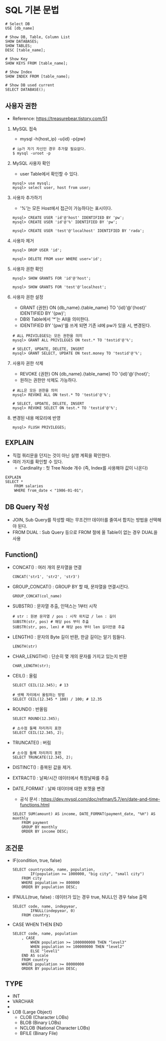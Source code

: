 # SQL 기본 문법
```
# Select DB
USE [db_name]

# Show DB, Table, Column List
SHOW DATABASES;
SHOW TABLES;
DESC [table_name];

# Show Key
SHOW KEYS FROM [table_name];

# Show Index
SHOW INDEX FROM [table_name];

# Show DB used current
SELECT DATABASE();
```

## 사용자 권한
* Reference: https://treasurebear.tistory.com/51
1. MySQL 접속
    * mysql -h{host_ip} -u{id} -p{pw}
    ```
    # ip가 자기 자신인 경우 추가할 필요없다.
    $ mysql -uroot -p
    ```

2. MySQL 사용자 확인
    * user Table에서 확인할 수 있다.
    ```
    mysql> use mysql;
    mysql> select user, host from user;
    ```

3. 사용자 추가하기
    * '%'는 모든 Host에서 접근이 가능하다는 표시이다.
    ```
    mysql> CREATE USER 'id'@'host' IDENTIFIED BY 'pw';
    mysql> CREATE USER 'id'@'%' IDENTIFIED BY 'pw';
   
    mysql> CREATE USER 'test'@'localhost' IDENTIFIED BY 'rada';
    ```

4. 사용자 제거
    ```
    mysql> DROP USER 'id';
   
    mysql> DELETE FROM user WHERE user='id';
    ```

5. 사용자 권한 확인
    ```
    mysql> SHOW GRANTS FOR 'id'@'host';
    
    mysql> SHOW GRANTS FOR 'test'@'localhost';
    ```
6. 사용자 권한 설정
    * GRANT {권한} ON {db_name}.{table_name} TO '{id}'@'{host}' IDENTIFIED BY '{pw}';
    * DB와 Table에서 '*'는 All을 의미한다.
    * IDENTIFIED BY '{pw}'를 쓰게 되면 기존 id에 pw가 있을 시, 변경된다.
    ```
    # ALL PRIVILEGES는 모든 권한을 의미
    mysql> GRANT ALL PRIVILEGES ON test.* TO 'testid'@'%';
    
    # SELECT, UPDATE, DELETE, INSERT
    mysql> GRANT SELECT, UPDATE ON test.money TO 'testid'@'%';
    ```
   
7. 사용자 권한 삭제
    * REVOKE {권한} ON {db_name}.{table_name} TO '{id}'@'{host}';
    * 원하는 권한만 삭제도 가능하다.
    ```
    # ALL은 모든 권한을 의미
    mysql> REVOKE ALL ON test.* TO 'testid'@'%';
   
    # SELECT, UPDATE, DELETE, INSERT
    mysql> REVOKE SELECT ON test.* TO 'testid'@'%';
    ```
   
8. 변경된 내용 메모리에 반영
    ```
    mysql> FLUSH PRIVILEGES;
    ```

## EXPLAIN
* 직접 쿼리문을 던지는 것이 아닌 실행 계획을 확인한다.
* 여러 가지를 확인할 수 있다.
    * Cardinality : 첫 Tree Node 개수 (즉, Index를 사용해야 값이 나온다)
```
EXPLAIN
SELECT *
	FROM salaries
    WHERE from_date < "1986-01-01";
```

## DB Query 작성
* JOIN, Sub Query를 작성할 때는 무조건!!! 데이터를 줄여서 합치는 방법을 선택해야 된다.
* FROM DUAL : Sub Query 등으로 FROM 절에 올 Table이 없는 경우 DUAL을 사용

## Function()
* CONCAT() : 여러 개의 문자열을 연결
    ```
    CONCAT('str1', 'str2', 'str3')
    ```
* GROUP_CONCAT() : GROUP BY 할 때, 문자열을 연결시킨다.
    ```
    GROUP_CONCAT(col_name)
    ```
* SUBSTR() : 문자열 추출, 인덱스는 1부터 시작
    ```
    # str : 원본 문자열 / pos : 시작 위치값 / len : 길이
    SUBSTR(str, pos) # 해당 pos 부터 추출
    SUBSTR(str, pos, len) # 해당 pos 부터 len 길이만큼 추출
    ```
* LENGTH() : 문자의 Byte 길이 반환, 한글 길이는 알기 힘들다.
    ```
    LENGTH(str)
    ```
* CHAR_LENGTH() : 단순히 몇 개의 문자를 가지고 있는지 반환
    ```
    CHAR_LENGTH(str);
    ```
* CEIL() : 올림
    ```
    SELECT CEIL(12.345); # 13
    
    # 셋째 자리에서 올림하는 방법
    SELECT CEIL(12.345 * 100) / 100; # 12.35
    ```
* ROUND() : 반올림
    ```
    SELECT ROUND(12.345);
    
    # 소수점 둘째 자리까지 표현
    SELECT CEIL(12.345, 2);
    ```
    
* TRUNCATE() : 버림
    ```
    # 소수점 둘째 자리까지 표현
    SELECT TRUNCATE(12.345, 2);
    ```
    
* DISTINCT() : 중복된 값을 제거.

* EXTRACT() : 날짜/시간 데이터에서 특정날짜를 추출

* DATE_FORMAT : 날짜 데이터에 대한 포멧을 변경
    * 공식 문서 : https://dev.mysql.com/doc/refman/5.7/en/date-and-time-functions.html
    ```
    SELECT SUM(amount) AS income, DATE_FORMAT(payment_date, "%H") AS monthly
    	FROM payment
    	GROUP BY monthly
        ORDER BY income DESC;
    ```

## 조건문
* IF(condition, true, false)
    ```
    SELECT countrycode, name, population,
    		IF(population >= 1000000, "big city", "small city")
    	FROM city
    	WHERE population >= 800000
        ORDER BY population DESC;
    ```

* IFNULL(true, false) : 데이터가 있는 경우 true, NULL인 경우 false 출력
    ```
    SELECT code, name, indepyear,
    		IFNULL(indepyear, 0)
    	FROM country;
    ```

* CASE WHEN THEN END
    ```
    SELECT code, name, population
    	, CASE
    		WHEN population >= 1000000000 THEN "level3" 
    		WHEN population >= 100000000 THEN "level2"
            ELSE "level1"
    	END AS scale
    	FROM country
        WHERE population >= 80000000
        ORDER BY population DESC;
    ```



## TYPE
* INT 
* VARCHAR
* 
* LOB (Large Object)
    - CLOB (Character LOBs)
    - BLOB (Binary LOBs)
    - NCLOB (National Character LOBs)
    - BFILE (Binary File)
